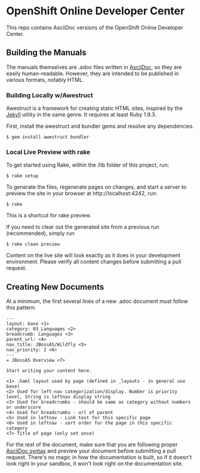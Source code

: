 # OpenShift Online Developer Center
This repo contains AsciiDoc versions of the OpenShift Online Developer Center.

## Building the Manuals
The manuals themselves are .adoc files written in [AsciiDoc](http://asciidoc.org/), so they are easily human-readable. However, they are intended to be published in various formats, notably HTML.

### Building Locally w/Awestruct
Awestruct is a framework for creating static HTML sites, inspired by the [Jekyll](http://github.com/mojombo/jekyll) utility in the same genre. It requires at least Ruby 1.9.3.

First, install the awestruct and bundler gems and resolve any dependencies.
```
$ gem install awestruct bundler
```

### Local Live Preview with rake

To get started using Rake, within the /lib folder of this project, run:
```
$ rake setup
```
To generate the files, regenerate pages on changes, and start a server to preview the site in your browser at http://localhost:4242, run:
```
$ rake
```

This is a shortcut for rake preview.

If you need to clear out the generated site from a previous run (recommended), simply run
```
$ rake clean preview
```

Content on the live site will look exactly as it does in your development environment. Please verify all content changes before submitting a pull request.


## Creating New Documents ##
At a minimum, the first several lines of a new .adoc document must follow this pattern:

    ---
    layout: base <1>
    category: 03_Languages <2>
    breadcrumb: Languages <3>
    parent_url: <4>
    nav_title: JBossAS/Wildfly <5>
    nav_priority: 2 <6>
    ---
    = JBossAS Overview <7>

    Start writing your content here.

    <1> .haml layout used by page (defined in _layouts - in general use base)
    <2> Used for left-nav categorization/display. Number is priority level, String is leftnav display string
    <3> Used for breadcrumbs - should be same as category without numbers or underscore
    <4> Used for breadcrumbs - url of parent
    <5> Used in leftnav - Link text for this specific page
    <6> Used in leftnav - sort order for the page in this specific category
    <7> Title of page (only set once)

For the rest of the document, make sure that you are following proper [AsciiDoc syntax](http://asciidoctor.org/docs/asciidoc-writers-guide/) and preview your document before submitting a pull request. There's no magic in how the documentation is built, so if it doesn't look right in your sandbox, it won't look right on the documentation site.
